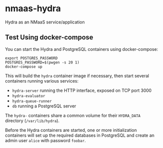 # nmaas-hydra

Hydra as an NMaaS service/application

## Test Using docker-compose

You can start the Hydra and PostgreSQL containers using
docker-compose:

```
export POSTGRES_PASSWORD
POSTGRES_PASSWORD=$(pwgen -s 20 1)
docker-compose up
```

This will build the `hydra` container image if necessary, then start
several containers running various services:

* `hydra-server` running the HTTP interface, exposed on TCP port 3000
* `hydra-evaluator`
* `hydra-queue-runner`
* `db` running a PostgreSQL server

The `hydra-` containers share a common volume for their `HYDRA_DATA`
directory (`/var/lib/hydra`).

Before the Hydra containers are started, one or more initialization
containers will set up the required databases in PostgreSQL and create
an admin user `alice` with password `foobar`.

